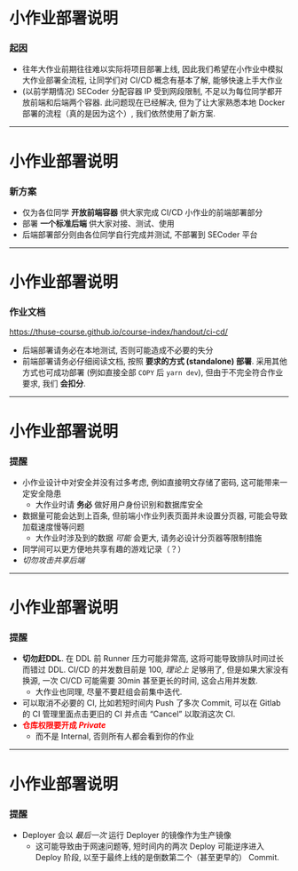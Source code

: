 # 小作业部署说明

### 起因

- 往年大作业前期往往难以实际将项目部署上线, 因此我们希望在小作业中模拟大作业部署全流程, 让同学们对 CI/CD 概念有基本了解, 能够快速上手大作业
- (以前学期情况) SECoder 分配容器 IP 受到网段限制, 不足以为每位同学都开放前端和后端两个容器. 此问题现在已经解决, 但为了让大家熟悉本地 Docker 部署的流程（真的是因为这个）, 我们依然使用了新方案. 

---

# 小作业部署说明

### 新方案

- 仅为各位同学 **开放前端容器** 供大家完成 CI/CD 小作业的前端部署部分
- 部署 **一个标准后端** 供大家对接、测试、使用
- 后端部署部分则由各位同学自行完成并测试, 不部署到 SECoder 平台

---

# 小作业部署说明

### 作业文档

https://thuse-course.github.io/course-index/handout/ci-cd/

- 后端部署请务必在本地测试, 否则可能造成不必要的失分
- 前端部署请务必仔细阅读文档, 按照 **要求的方式 (standalone) 部署**. 采用其他方式也可成功部署 (例如直接全部 `COPY` 后 `yarn dev`), 但由于不完全符合作业要求, 我们 **会扣分**. 

---

# 小作业部署说明

### 提醒

- 小作业设计中对安全并没有过多考虑, 例如直接明文存储了密码, 这可能带来一定安全隐患
  - 大作业时请 **务必** 做好用户身份识别和数据库安全
- 数据量可能会达到上百条, 但前端小作业列表页面并未设置分页器, 可能会导致加载速度慢等问题
  - 大作业时涉及到的数据 *可能* 会更大, 请务必设计分页器等限制措施
- 同学间可以更方便地共享有趣的游戏记录（？）
- *切勿攻击共享后端*

---

# 小作业部署说明

### 提醒

- **切勿赶DDL**. 在 DDL 前 Runner 压力可能非常高, 这将可能导致排队时间过长而错过 DDL. CI/CD 的并发数目前是 100, *理论上* 足够用了, 但是如果大家没有换源, 一次 CI/CD 可能需要 30min 甚至更长的时间, 这会占用并发数.
  - 大作业也同理, 尽量不要赶组会前集中迭代.
- 可以取消不必要的 CI, 比如若短时间内 Push 了多次 Commit, 可以在 Gitlab 的 CI 管理里面点击更旧的 CI 并点击 “Cancel” 以取消这次 CI. 
- <span style="color: red">**仓库权限要开成 *Private***</span>
  - 而不是 Internal, 否则所有人都会看到你的作业

---

# 小作业部署说明

### 提醒

- Deployer 会以 *最后一次* 运行 Deployer 的镜像作为生产镜像
  - 这可能导致由于网速问题等, 短时间内的两次 Deploy 可能逆序进入 Deploy 阶段, 以至于最终上线的是倒数第二个（甚至更早的） Commit. 
